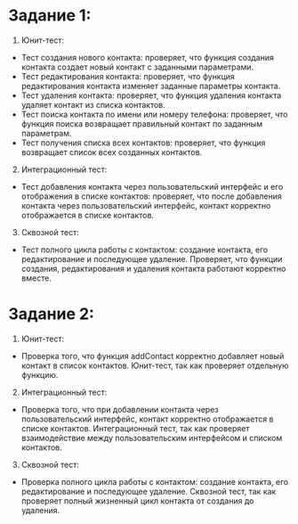 # Задание 1:

1. Юнит-тест: 
- Тест создания нового контакта: проверяет, что функция создания контакта создает новый контакт с заданными параметрами.
- Тест редактирования контакта: проверяет, что функция редактирования контакта изменяет заданные параметры контакта.
- Тест удаления контакта: проверяет, что функция удаления контакта удаляет контакт из списка контактов.
- Тест поиска контакта по имени или номеру телефона: проверяет, что функция поиска возвращает правильный контакт по заданным параметрам.
- Тест получения списка всех контактов: проверяет, что функция возвращает список всех созданных контактов.

2. Интеграционный тест:
- Тест добавления контакта через пользовательский интерфейс и его отображения в списке контактов: проверяет, что после добавления контакта через пользовательский интерфейс, контакт корректно отображается в списке контактов.

3. Сквозной тест:
- Тест полного цикла работы с контактом: создание контакта, его редактирование и последующее удаление. Проверяет, что функции создания, редактирования и удаления контакта работают корректно вместе.

# Задание 2:

1. Юнит-тест: 
- Проверка того, что функция addContact корректно добавляет новый контакт в список контактов. Юнит-тест, так как проверяет отдельную функцию.

2. Интеграционный тест:
- Проверка того, что при добавлении контакта через пользовательский интерфейс, контакт корректно отображается в списке контактов. Интеграционный тест, так как проверяет взаимодействие между пользовательским интерфейсом и списком контактов.

3. Сквозной тест:
- Проверка полного цикла работы с контактом: создание контакта, его редактирование и последующее удаление. Сквозной тест, так как проверяет полный жизненный цикл контакта от создания до удаления.

